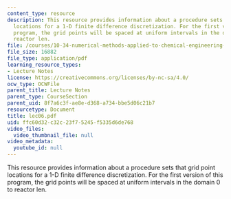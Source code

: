 ```yaml
---
content_type: resource
description: This resource provides information about a procedure sets that grid point
  locations for a 1-D finite difference discretization. For the first version of this
  program, the grid points will be spaced at uniform intervals in the domain 0 to
  reactor len.
file: /courses/10-34-numerical-methods-applied-to-chemical-engineering-fall-2005/ffc60d32c32c23f75245f5335d6de768_lec06.pdf
file_size: 16882
file_type: application/pdf
learning_resource_types:
- Lecture Notes
license: https://creativecommons.org/licenses/by-nc-sa/4.0/
ocw_type: OCWFile
parent_title: Lecture Notes
parent_type: CourseSection
parent_uid: 8f7a6c3f-ae8e-d368-a734-bbe5d06c21b7
resourcetype: Document
title: lec06.pdf
uid: ffc60d32-c32c-23f7-5245-f5335d6de768
video_files:
  video_thumbnail_file: null
video_metadata:
  youtube_id: null
---
```

This resource provides information about a procedure sets that grid point locations for a 1-D finite difference discretization. For the first version of this program, the grid points will be spaced at uniform intervals in the domain 0 to reactor len.